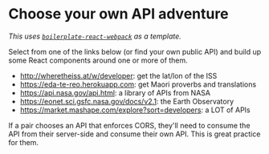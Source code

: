 # Choose your own API adventure

_This uses [`boilerplate-react-webpack`](https://github.com/dev-academy-challenges/boilerplate-react-webpack) as a template._

Select from one of the links below (or find your own public API) and build up some React components around one or more of them.
 * http://wheretheiss.at/w/developer: get the lat/lon of the ISS
 * https://eda-te-reo.herokuapp.com: get Maori proverbs and translations
 * https://api.nasa.gov/api.html: a library of APIs from NASA
 * https://eonet.sci.gsfc.nasa.gov/docs/v2.1: the Earth Observatory
 * https://market.mashape.com/explore?sort=developers: a LOT of APIs

If a pair chooses an API that enforces CORS, they'll need to consume the API from their server-side and consume their own API. This is great practice for them.
